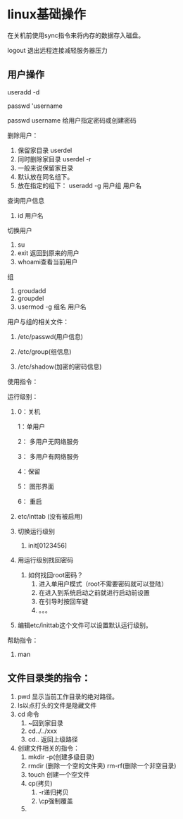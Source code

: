 # linux基础操作

在关机前使用sync指令来将内存的数据存入磁盘。

logout 退出远程连接减轻服务器压力

## 用户操作

useradd -d 

passwd 'username

passwd username 给用户指定密码或创建密码

删除用户：

1. 保留家目录  userdel
2. 同时删除家目录  userdel -r
3. 一般来说保留家目录
4. 默认放在同名组下。
5. 放在指定的组下： useradd -g 用户组 用户名

查询用户信息

1. id 用户名

切换用户

1. su
2. exit 返回到原来的用户
3. whoami查看当前用户

组

1. groudadd
2. groupdel
3. usermod -g 组名 用户名

用户与组的相关文件：

1. /etc/passwd(用户信息)

2. /etc/group(组信息)
3. /etc/shadow(加密的密码信息)

使用指令：

运行级别：

1. 0：关机

   1：单用户

   2： 多用户无网络服务

   3： 多用户有网络服务

   4：保留

   5： 图形界面

   6： 重启

2. etc/inttab (没有被启用)

3. 切换运行级别

   1. init[0123456]

4. 用运行级别找回密码

   1. 如何找回root密码？
      1. 进入单用户模式（root不需要密码就可以登陆）
      2. 在进入到系统启动之前就进行启动前设置
      3. 在引导时按回车键
      4. 。。。

5. 编辑etc/inittab这个文件可以设置默认运行级别。



帮助指令：

1. man

## 文件目录类的指令：

1. pwd 显示当前工作目录的绝对路径。
2. ls以点打头的文件是隐藏文件
3. cd 命令
   1. ~回到家目录
   2. cd../../xxx
   3. cd.. 返回上级路径
4. 创建文件相关的指令：
   1. mkdir -p(创建多级目录)
   2. rmdir (删除一个空的文件夹) rm-rf(删除一个非空目录)
   3. touch 创建一个空文件
   4. cp(拷贝)
      1.  -r递归拷贝
      2. \cp强制覆盖
   5. 

